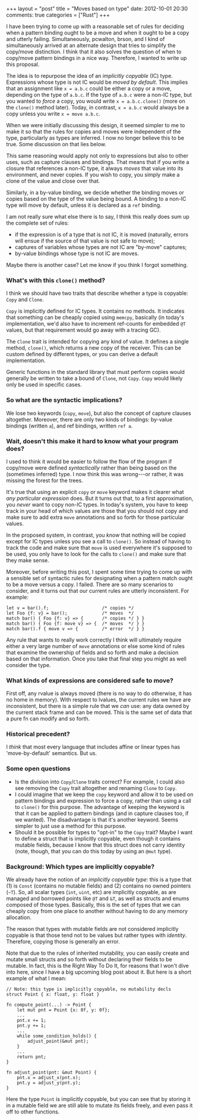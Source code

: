 +++
layout = "post"
title = "Moves based on type"
date: 2012-10-01 20:30
comments: true
categories = ["Rust"]
+++

I have been trying to come up with a reasonable set of rules for
deciding when a pattern binding ought to be a move and when it ought
to be a copy and utterly failing.  Simultaneously, pcwalton, brson,
and I kind of simultaneously arrived at an alternate design that tries
to simplify the copy/move distinction.  I think that it also solves
the question of when to copy/move pattern bindings in a nice way.
Therefore, I wanted to write up this proposal.

The idea is to repurpose the idea of an *implicitly copyable* (IC)
type.  Expressions whose type is not IC would be *moved by default*.
This implies that an assignment like `x = a.b.c` could be either a
copy or a move, depending on the type of `a.b.c`.  If the type of
`a.b.c` were a non-IC type, but you wanted to *force* a copy, you
would write `x = a.b.c.clone()` (more on the `clone()` method later).
Today, in contrast, `x = a.b.c` would always be a copy unless you
write `x = move a.b.c`.

When we were initially discussing this design, it seemed simpler to me
to make it so that the rules for copies and moves were independent of
the type, particularly as types are inferred.  I now no longer believe
this to be true.  Some discussion on that lies below.

This same reasoning would apply not only to expressions but also to
other uses, such as capture clauses and bindings.  That means that if
you write a closure that references a non-IC type, it always *moves*
that value into its environment, and never copies.  If you wish to
copy, you simply make a clone of the value and close over that.

Similarly, in a by-value binding, we decide whether the binding moves
or copies based on the type of the value being bound.  A binding to a
non-IC type will move by default, unless it is declared as a `ref`
binding.

I am not really sure what else there is to say, I think this really does
sum up the complete set of rules:

- if the expression is of a type that is not IC, it is moved (naturally,
  errors will ensue if the source of that value is not safe to move);
- captures of variables whose types are not IC are "by-move" captures;
- by-value bindings whose type is not IC are moves.

Maybe there is another case?  Let me know if you think I forgot something.

### What's with this `clone()` method?

I think we should have two traits that describe whether a type is
copyable: `Copy` and `Clone`.

`Copy` is implicitly defined for IC types.  It contains no methods.
It indicates that something can be cheaply copied using `memcpy`,
basically (in today's implementation, we'd also have to increment
ref-counts for embedded `@T` values, but that requirement would go
away with a tracing GC).

The `Clone` trait is intended for copying any kind of value.  It
defines a single method, `clone()`, which returns a new copy of the
receiver.  This can be custom defined by different types, or you can
derive a default implementation.

Generic functions in the standard library that must perform copies
would generally be written to take a bound of `Clone`, not `Copy`.
`Copy` would likely only be used in specific cases.

### So what are the syntactic implications?

We lose two keywords (`copy`, `move`), but also the concept of capture
clauses altogether.  Moreover, there are only two kinds of bindings:
by-value bindings (written `a`), and ref bindings, written `ref a`.

### Wait, doesn't this make it hard to know what your program does?

I used to think it would be easier to follow the flow of the program
if copy/move were defined *syntactically* rather than being based on
the (sometimes inferred) type.  I now think this was wrong---or rather,
it was missing the forest for the trees.

It's true that using an explicit `copy` or `move` keyword makes it
clearer what *any particular expression* does.  But it turns out that,
to a first approximation, you *never* want to copy non-IC types.  In
today's system, you have to keep track in your head of which values
are those that you should not copy and make sure to add extra `move`
annotations and so forth for those particular values.

In the proposed system, in contrast, you *know* that nothing will be
copied except for IC types unless you see a call to `clone()`.  So
instead of having to track the code and make sure that `move` is used
everywhere it's supposed to be used, you only have to look for the calls
to `clone()` and make sure that they make sense.

Moreover, before writing this post, I spent some time trying to come
up with a sensible set of syntactic rules for designating when a
pattern match ought to be a move versus a copy.  I failed.  There are
so many scenarios to consider, and it turns out that our current rules
are utterly inconsistent.  For example:

    let v = bar().f;                    /* copies */
    let Foo {f: v} = bar();             /* moves  */
    match bar() { Foo {f: v} => {       /* copies */ } }
    match bar() { Foo {f: move v} => {  /* moves  */ } }
    match bar().f { move v => {         /* error  */ } }
    
Any rule that wants to really work correctly I think will ultimately
require either a very large number of `move` annotations or else some
kind of rules that examine the ownership of fields and so forth and
make a decision based on that information.  Once you take that final
step you might as well consider the type.

### What kinds of expressions are considered safe to move?

First off, any rvalue is always moved (there is no way to do
otherwise, it has no home in memory).  With respect to lvalues, the
current rules we have are inconsistent, but there is a simple rule
that we *can* use: any data owned by the current stack frame and can
be moved.  This is the same set of data that a pure fn can modify and
so forth.

### Historical precedent?

I *think* that most every language that includes affine or linear
types has 'move-by-default' semantics.  But us.

### Some open questions

- Is the division into `Copy`/`Clone` traits correct?  For example, I
  could also see removing the `Copy` trait altogether and renaming
  `Clone` to `Copy`.
- I could imagine that we keep the `copy` keyword and allow it to be used
  on pattern bindings and expression to force a copy, rather than using
  a call to `clone()` for this purpose.  The advantage of keeping the keyword
  is that it can be applied to pattern bindings (and in capture clauses too,
  if we wanted).  The disadvantage is that it's another keyword.  Seems simpler
  to just use a method for this purpose.
- Should it be possible for types to "opt-in" to the `Copy` trait?
  Maybe I want to define a struct that is implicitly copyable, even
  though it contains mutable fields, because I know that this struct
  does not carry identity (note, though, that you can do this today by
  using an `@mut` type).

### Background: Which types are implicitly copyable?

We already have the notion of an *implicitly copyable type*: this is a
type that (1) is `Const` (contains no mutable fields) and (2) contains
no owned pointers (`~T`).  So, all scalar types (`int`, `uint`, etc)
are implicitly copyable, as are managed and borrowed points like `@T`
and `&T`, as well as structs and enums composed of those types.
Basically, this is the set of types that we can cheaply copy from one
place to another without having to do any memory allocation.

The reason that types with mutable fields are not considered
implicitly copyable is that those tend not to be values but rather types
with *identity*.  Therefore, copying those is generally an error.

Note that due to the rules of inherited mutability, you can easily
create and mutate small structs and so forth without declaring their
fields to be mutable.  In fact, this is the Right Way To Do It, for
reasons that I won't dive into here, since I have a big upcoming blog
post about it.  But here is a short example of what I mean:

    // Note: this type is implicitly copyable, no mutability decls
    struct Point { x: float, y: float }
    
    fn compute_point(...) -> Point { 
        let mut pnt = Point {x: 0f, y: 0f};
        ...
        pnt.x += 1;
        pnt.y += 1;
        ...    
        while some_condition_holds() {
            adjust_point(&mut pnt);
        }
        ...
        return pnt;
    }
    
    fn adjust_point(pnt: &mut Point) {
        pnt.x = adjust_x(pnt.x);
        pnt.y = adjust_y(pnt.y);
    }

Here the type `Point` is implicitly copyable, but you can see that by
storing it in a mutable field we are still able to mutate its fields
freely, and even pass it off to other functions.
